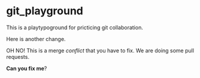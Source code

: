 # git_playground

This is a playtypoground for pricticing git collaboration. 

Here is another change.


OH NO! This is a merge _conflict_ that you have to fix.
We are doing some pull requests. 

__Can you fix me__?


